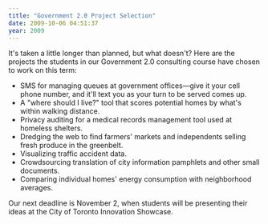```yaml
---
title: "Government 2.0 Project Selection"
date: 2009-10-06 04:51:37
year: 2009
---
```

It's taken a little longer than planned, but what doesn't? Here are the projects the students in our Government 2.0 consulting course have chosen to work on this term:
<ul>
  <li>SMS for managing queues at government offices—give it your cell phone number, and it'll text you as your turn to be served comes up.</li>
  <li>A "where should I live?" tool that scores potential homes by what's within walking distance.</li>
  <li>Privacy auditing for a medical records management tool used at homeless shelters.</li>
  <li>Dredging the web to find farmers' markets and independents selling fresh produce in the greenbelt.</li>
  <li>Visualizing traffic accident data.</li>
  <li>Crowdsourcing translation of city information pamphlets and other small documents.</li>
  <li>Comparing individual homes' energy consumption with neighborhood averages.</li>
</ul>
Our next deadline is November 2, when students will be presenting their ideas at the City of Toronto Innovation Showcase.
